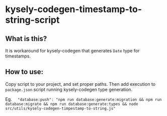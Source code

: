 # kysely-codegen-timestamp-to-string-script

## What is this?
It is workaround for kysely-codegen that generates `Date` type for timestamps.

## How to use:
Copy script to your project, and set proper paths. Then add execution to `package.json` script running kysely-codegen type generation. 

Eg. `  "database:push": "npm run database:generate:migration && npm run database:migrate && npm run database:generate:types && node src/utils/kysely-codegen-timpestamp-to-string.js"`
